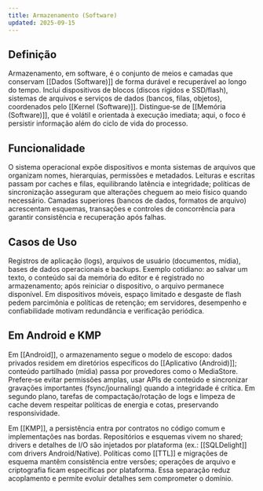 ```yaml
---
title: Armazenamento (Software)
updated: 2025-09-15
---
```


## Definição

Armazenamento, em software, é o conjunto de meios e camadas que conservam [[Dados (Software)]] de forma durável e recuperável ao longo do tempo. Inclui dispositivos de blocos (discos rígidos e SSD/flash), sistemas de arquivos e serviços de dados (bancos, filas, objetos), coordenados pelo [[Kernel (Software)]]. Distingue‑se de [[Memória (Software)]], que é volátil e orientada à execução imediata; aqui, o foco é persistir informação além do ciclo de vida do processo.

## Funcionalidade

O sistema operacional expõe dispositivos e monta sistemas de arquivos que organizam nomes, hierarquias, permissões e metadados. Leituras e escritas passam por caches e filas, equilibrando latência e integridade; políticas de sincronização asseguram que alterações cheguem ao meio físico quando necessário. Camadas superiores (bancos de dados, formatos de arquivo) acrescentam esquemas, transações e controles de concorrência para garantir consistência e recuperação após falhas.

## Casos de Uso

Registros de aplicação (logs), arquivos de usuário (documentos, mídia), bases de dados operacionais e backups. Exemplo cotidiano: ao salvar um texto, o conteúdo sai da memória do editor e é registrado no armazenamento; após reiniciar o dispositivo, o arquivo permanece disponível. Em dispositivos móveis, espaço limitado e desgaste de flash pedem parcimônia e políticas de retenção; em servidores, desempenho e confiabilidade motivam redundância e verificação periódica.

## Em Android e KMP

Em [[Android]], o armazenamento segue o modelo de escopo: dados privados residem em diretórios específicos do [[Aplicativo (Android)]]; conteúdo partilhado (mídia) passa por provedores como o MediaStore. Prefere‑se evitar permissões amplas, usar APIs de conteúdo e sincronizar gravações importantes (fsync/journaling) quando a integridade é crítica. Em segundo plano, tarefas de compactação/rotação de logs e limpeza de cache devem respeitar políticas de energia e cotas, preservando responsividade.

Em [[KMP]], a persistência entra por contratos no código comum e implementações nas bordas. Repositórios e esquemas vivem no shared; drivers e detalhes de I/O são injetados por plataforma (ex.: [[SQLDelight]] com drivers Android/Native). Políticas como [[TTL]] e migrações de esquema mantêm consistência entre versões; operações de arquivo e criptografia ficam específicas por plataforma. Essa separação reduz acoplamento e permite evoluir detalhes sem comprometer o domínio.
